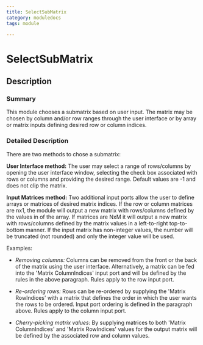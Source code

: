 ```yaml
---
title: SelectSubMatrix
category: moduledocs
tags: module

---
```


# SelectSubMatrix

## Description

### Summary

This module chooses a submatrix based on user input. The matrix may be chosen by column and/or row ranges through the user interface or by array or matrix inputs defining desired row or column indices.

### Detailed Description

There are two methods to chose a submatrix:

**User Interface method:** The user may select a range of rows/columns by opening the user interface window, selecting the check box associated with rows or columns and providing the desired range. Default values are -1 and does not clip the matrix.

**Input Matrices method:** Two additional input ports allow the user to define arrays or matrices of desired matrix indices. If the row or column matrices are nx1, the module will output a new matrix with rows/columns defined by the values in of the array. If matrices are NxM it will output a new matrix with rows/columns defined by the matrix values in a left-to-right top-to-bottom manner. If the input matrix has non-integer values, the number will be truncated (not rounded) and only the integer value will be used.

Examples:

  * *Removing columns:*
Columns can be removed from the front or the back of the matrix using the user interface. Alternatively, a matrix can be fed into the 'Matrix ColumnIndices' input port and will be defined by the rules in the above paragraph. Rules apply to the row input port.


  * *Re-ordering rows:*
Rows can be re-ordered by supplying the 'Matrix RowIndices' with a matrix that defines the order in which the user wants the rows to be ordered. Input port ordering is defined in the paragraph above. Rules apply to the column input port.


  * *Cherry-picking matrix values:*
By supplying matrices to both 'Matrix ColumnIndices' and 'Matrix RowIndices' values for the output matrix will be defined by the associated row and column values.